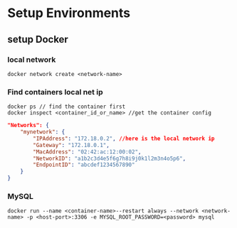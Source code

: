 # Setup Environments



## setup Docker

### local network

```shell
docker network create <network-name>
```

### Find containers local net ip

```shell
docker ps // find the container first
docker inspect <container_id_or_name> //get the container config
```

```json
"Networks": {
    "mynetwork": {
        "IPAddress": "172.18.0.2", //here is the local network ip
        "Gateway": "172.18.0.1",
        "MacAddress": "02:42:ac:12:00:02",
        "NetworkID": "a1b2c3d4e5f6g7h8i9j0k1l2m3n4o5p6",
        "EndpointID": "abcdef1234567890"
    }
}
```



### MySQL

```shell
docker run --name <container-name>--restart always --network <network-name> -p <host-port>:3306 -e MYSQL_ROOT_PASSWORD=<password> mysql
```

